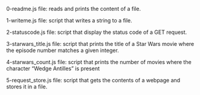 0-readme.js file: reads and prints the content of a file.

1-writeme.js file: script that writes a string to a file.

2-statuscode.js file: script that display the status code of a GET request.

3-starwars_title.js file: script that prints the title of a Star Wars movie where the episode number matches a given integer.

4-starwars_count.js file: script that prints the number of movies where the character “Wedge Antilles” is present

5-request_store.js file: script that gets the contents of a webpage and stores it in a file.